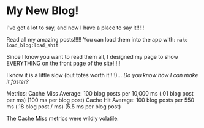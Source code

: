 # My New Blog!

I've got a lot to say, and now I have a place to say it!!!!!

Read all my amazing posts!!!!! You can load them into the app with: `rake load_blog:load_shit`

Since I know you want to read them all, I designed my page to show EVERYTHING on the front page of the site!!!!!

I know it is a little slow (but totes worth it!!!!)... _Do you know how I can make it faster?_

Metrics:
  Cache Miss Average: 100 blog posts per 10,000 ms (.01 blog post per ms) (100 ms per blog post)
  Cache Hit Average: 100 blog posts per 550 ms (.18 blog post / ms) (5.5 ms per blog post)

The Cache Miss metrics were wildly volatile.
